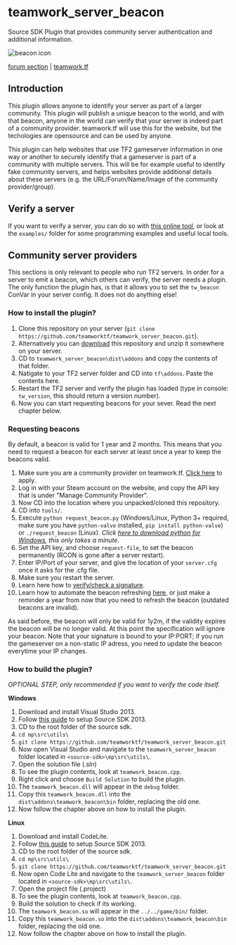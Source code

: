 # teamwork_server_beacon
Source SDK Plugin that provides community server authentication and additional information.

![beacon icon](https://teamwork.tf/images/beacon-ico.png)


[forum section](https://forum.teamwork.tf/t/development) | [teamwork.tf](https://teamwork.tf)

## Introduction

This plugin allows anyone to identify your server as part of a larger community. This plugin will publish a unique beacon to the world, and with that beacon, anyone in the world can verify that your server is indeed part of a community provider. teamwork.tf will use this for the website, but the techologies are opensource and can be used by anyone.

This plugin can help websites that use TF2 gameserver information in one way or another to securely identify that a gameserver is part of a community with multiple servers. This will be for example useful to identify fake community servers, and helps websites provide additional details about these servers (e.g. the URL/Forum/Name/Image of the community provider/group).

## Verify a server

If you want to verify a server, you can do so with [this online tool](https://teamwork.tf/community/beacon/verify), or look at the `examples/` folder for some programming examples and useful local tools.

## Community server providers

This sections is only relevant to people who run TF2 servers. In order for a server to emit a beacon, which others can verify, the server needs a plugin. The only function the plugin has, is that it allows you to set the `tw_beacon` ConVar in your server config. It does not do anything else!

### How to install the plugin?

1. Clone this repository on your server (`git clone https://github.com/teamworktf/teamwork_server_beacon.git`).
2. Alternatively you can [download](https://github.com/teamworktf/teamwork_server_beacon/archive/master.zip) this repository and unzip it somewhere on your server.
3. CD to `teamwork_server_beacon\dist\addons` and copy the contents of that folder.
4. Natigate to your TF2 server folder and CD into `tf\addons`. Paste the contents here.
5. Restart the TF2 server and verify the plugin has loaded (type in console: `tw_version`, this should return a version number).
6. Now you can start requesting beacons for your sever. Read the next chapter below.

### Requesting beacons

By default, a beacon is valid for 1 year and 2 months. This means that you need to request a beacon for each server at least once a year to keep the beacons valid.

1. Make sure you are a community provider on teamwork.tf. [Click here](https://teamwork.tf/community/beacon) to apply.
2. Log in with your Steam account on the website, and copy the API key that is under "Manage Community Provider".
3. Now CD into the location where you unpacked/cloned this repository.
4. CD into `tools/`.
5. Execute `python request_beacon.py` (Windows/Linux, Python 3+ required, make sure you have `python-valve` installed, `pip install python-valve`) or `./request_beacon` (Linux). *Click [here to download python for Windows](https://www.python.org/ftp/python/3.4.4/python-3.4.4.amd64.msi), this only takes a minute.*
6. Set the API key, and choose `request-file`, to set the beacon permanently (RCON is gone after a server restart).
7. Enter IP/Port of your server, and give the location of your `server.cfg` once it asks for the .cfg file.
7. Make sure you restart the server.
8. Learn here how to [verify/check a signature](https://github.com/teamworktf/teamwork_server_beacon/tree/master/examples).
9. Learn how to automate the beacon refreshing [here](https://github.com/teamworktf/teamwork_server_beacon/tree/master/tools), or just make a reminder a year from now that you need to refresh the beacon (outdated beacons are invalid).

As said before, the beacon will only be valid for 1y2m, if the validity expires the beacon will be no longer valid. At this point the specification will ignore your beacon. Note that your signature is bound to your IP:PORT; if you run the gameserver on a non-static IP adress, you need to update the beacon everytime your IP changes.

### How to build the plugin?
*OPTIONAL STEP, only recommended if you want to verify the code itself.*

**Windows**

1. Download and install Visual Studio 2013.
2. Follow [this guide](https://developer.valvesoftware.com/wiki/Source_SDK_2013) to setup Source SDK 2013.
3. CD to the root folder of the source sdk.
4. `cd mp\src\utils\`
5. `git clone https://github.com/teamworktf/teamwork_server_beacon.git`
6. Now open Visual Studio and navigate to the `teamwork_server_beacon` folder located in `<source-sdk>\mp\src\utils\`.
7. Open the solution file (.sln)
8. To see the plugin contents, look at `teamwork_beacon.cpp`.
9. Right click and choose `Build Solution` to build the plugin.
10. The `teamwork_beacon.dll` will appear in the `debug` folder.
11. Copy this `teamwork_beacon.dll` into the `dist\addons\teamwork_beacon\bin` folder, replacing the old one.
12. Now follow the chapter above on how to install the plugin.

**Linux**

1. Download and install CodeLite.
2. Follow [this guide](https://developer.valvesoftware.com/wiki/Source_SDK_2013) to setup Source SDK 2013.
3. CD to the root folder of the source sdk.
4. `cd mp\src\utils\`
5. `git clone https://github.com/teamworktf/teamwork_server_beacon.git`
6. Now open Code Lite and navigate to the `teamwork_server_beacon` folder located in `<source-sdk>\mp\src\utils\`.
7. Open the project file (.project)
8. To see the plugin contents, look at `teamwork_beacon.cpp`.
9. Build the solution to check if its working.
10. The `teamwork_beacon.so` will appear in the `../../game/bin/` folder.
11. Copy this `teamwork_beacon.so` into the `dist\addons\teamwork_beacon\bin` folder, replacing the old one.
12. Now follow the chapter above on how to install the plugin.
